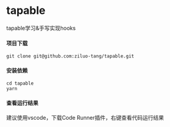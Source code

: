 # tapable
tapable学习&手写实现hooks
#### 项目下载
```
git clone git@github.com:ziluo-tang/tapable.git
```
#### 安装依赖
```
cd tapable
yarn
```
#### 查看运行结果
建议使用vscode，下载Code Runner插件，右键查看代码运行结果
